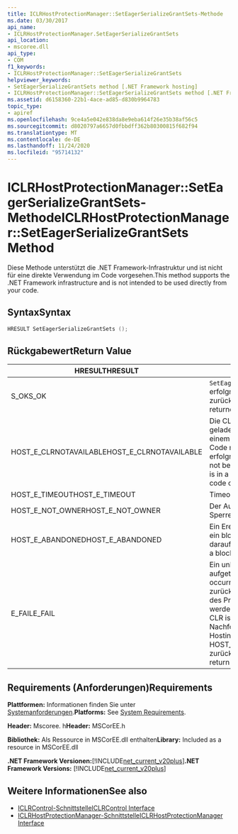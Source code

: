 ```yaml
---
title: ICLRHostProtectionManager::SetEagerSerializeGrantSets-Methode
ms.date: 03/30/2017
api_name:
- ICLRHostProtectionManager.SetEagerSerializeGrantSets
api_location:
- mscoree.dll
api_type:
- COM
f1_keywords:
- ICLRHostProtectionManager::SetEagerSerializeGrantSets
helpviewer_keywords:
- SetEagerSerializeGrantSets method [.NET Framework hosting]
- ICLRHostProtectionManager::SetEagerSerializeGrantSets method [.NET Framework hosting]
ms.assetid: d6158360-22b1-4ace-ad85-d830b9964783
topic_type:
- apiref
ms.openlocfilehash: 9ce4a5e042e838da8e9eba614f26e35b38af56c5
ms.sourcegitcommit: d8020797a6657d0fbbdff362b80300815f682f94
ms.translationtype: MT
ms.contentlocale: de-DE
ms.lasthandoff: 11/24/2020
ms.locfileid: "95714132"
---
```

# <a name="iclrhostprotectionmanagerseteagerserializegrantsets-method"></a><span data-ttu-id="778c7-102">ICLRHostProtectionManager::SetEagerSerializeGrantSets-Methode</span><span class="sxs-lookup"><span data-stu-id="778c7-102">ICLRHostProtectionManager::SetEagerSerializeGrantSets Method</span></span>

<span data-ttu-id="778c7-103">Diese Methode unterstützt die .NET Framework-Infrastruktur und ist nicht für eine direkte Verwendung im Code vorgesehen.</span><span class="sxs-lookup"><span data-stu-id="778c7-103">This method supports the .NET Framework infrastructure and is not intended to be used directly from your code.</span></span>  
  
## <a name="syntax"></a><span data-ttu-id="778c7-104">Syntax</span><span class="sxs-lookup"><span data-stu-id="778c7-104">Syntax</span></span>  
  
```cpp  
HRESULT SetEagerSerializeGrantSets ();  
```  
  
## <a name="return-value"></a><span data-ttu-id="778c7-105">Rückgabewert</span><span class="sxs-lookup"><span data-stu-id="778c7-105">Return Value</span></span>  
  
|<span data-ttu-id="778c7-106">HRESULT</span><span class="sxs-lookup"><span data-stu-id="778c7-106">HRESULT</span></span>|<span data-ttu-id="778c7-107">BESCHREIBUNG</span><span class="sxs-lookup"><span data-stu-id="778c7-107">Description</span></span>|  
|-------------|-----------------|  
|<span data-ttu-id="778c7-108">S_OK</span><span class="sxs-lookup"><span data-stu-id="778c7-108">S_OK</span></span>|<span data-ttu-id="778c7-109">`SetEagerSerializeGrantSets` wurde erfolgreich zurückgegeben.</span><span class="sxs-lookup"><span data-stu-id="778c7-109">`SetEagerSerializeGrantSets` returned successfully.</span></span>|  
|<span data-ttu-id="778c7-110">HOST_E_CLRNOTAVAILABLE</span><span class="sxs-lookup"><span data-stu-id="778c7-110">HOST_E_CLRNOTAVAILABLE</span></span>|<span data-ttu-id="778c7-111">Die CLR wurde nicht in einen Prozess geladen, oder die CLR befindet sich in einem Zustand, in dem Sie verwalteten Code nicht ausführen oder den-Befehl nicht erfolgreich verarbeiten kann.</span><span class="sxs-lookup"><span data-stu-id="778c7-111">The CLR has not been loaded into a process, or the CLR is in a state in which it cannot run managed code or process the call successfully.</span></span>|  
|<span data-ttu-id="778c7-112">HOST_E_TIMEOUT</span><span class="sxs-lookup"><span data-stu-id="778c7-112">HOST_E_TIMEOUT</span></span>|<span data-ttu-id="778c7-113">Timeout des Aufrufes.</span><span class="sxs-lookup"><span data-stu-id="778c7-113">The call timed out.</span></span>|  
|<span data-ttu-id="778c7-114">HOST_E_NOT_OWNER</span><span class="sxs-lookup"><span data-stu-id="778c7-114">HOST_E_NOT_OWNER</span></span>|<span data-ttu-id="778c7-115">Der Aufrufer ist nicht Besitzer der Sperre.</span><span class="sxs-lookup"><span data-stu-id="778c7-115">The caller does not own the lock.</span></span>|  
|<span data-ttu-id="778c7-116">HOST_E_ABANDONED</span><span class="sxs-lookup"><span data-stu-id="778c7-116">HOST_E_ABANDONED</span></span>|<span data-ttu-id="778c7-117">Ein Ereignis wurde abgebrochen, während ein blockierter Thread oder eine Fiber darauf wartete.</span><span class="sxs-lookup"><span data-stu-id="778c7-117">An event was canceled while a blocked thread or fiber was waiting on it.</span></span>|  
|<span data-ttu-id="778c7-118">E_FAIL</span><span class="sxs-lookup"><span data-stu-id="778c7-118">E_FAIL</span></span>|<span data-ttu-id="778c7-119">Ein unbekannter schwerwiegender Fehler ist aufgetreten.</span><span class="sxs-lookup"><span data-stu-id="778c7-119">An unknown catastrophic failure occurred.</span></span> <span data-ttu-id="778c7-120">Nachdem eine Methode E_FAIL zurückgegeben hat, kann die CLR innerhalb des Prozesses nicht mehr verwendet werden.</span><span class="sxs-lookup"><span data-stu-id="778c7-120">After a method returns E_FAIL, the CLR is no longer usable within the process.</span></span> <span data-ttu-id="778c7-121">Nachfolgende Aufrufe von Hostingmethoden geben HOST_E_CLRNOTAVAILABLE zurück.</span><span class="sxs-lookup"><span data-stu-id="778c7-121">Subsequent calls to hosting methods return HOST_E_CLRNOTAVAILABLE.</span></span>|  
  
## <a name="requirements"></a><span data-ttu-id="778c7-122">Requirements (Anforderungen)</span><span class="sxs-lookup"><span data-stu-id="778c7-122">Requirements</span></span>  

 <span data-ttu-id="778c7-123">**Plattformen:** Informationen finden Sie unter [Systemanforderungen](../../get-started/system-requirements.md).</span><span class="sxs-lookup"><span data-stu-id="778c7-123">**Platforms:** See [System Requirements](../../get-started/system-requirements.md).</span></span>  
  
 <span data-ttu-id="778c7-124">**Header:** Mscoree. h</span><span class="sxs-lookup"><span data-stu-id="778c7-124">**Header:** MSCorEE.h</span></span>  
  
 <span data-ttu-id="778c7-125">**Bibliothek:** Als Ressource in MSCorEE.dll enthalten</span><span class="sxs-lookup"><span data-stu-id="778c7-125">**Library:** Included as a resource in MSCorEE.dll</span></span>  
  
 <span data-ttu-id="778c7-126">**.NET Framework Versionen:**[!INCLUDE[net_current_v20plus](../../../../includes/net-current-v20plus-md.md)]</span><span class="sxs-lookup"><span data-stu-id="778c7-126">**.NET Framework Versions:** [!INCLUDE[net_current_v20plus](../../../../includes/net-current-v20plus-md.md)]</span></span>  
  
## <a name="see-also"></a><span data-ttu-id="778c7-127">Weitere Informationen</span><span class="sxs-lookup"><span data-stu-id="778c7-127">See also</span></span>

- [<span data-ttu-id="778c7-128">ICLRControl-Schnittstelle</span><span class="sxs-lookup"><span data-stu-id="778c7-128">ICLRControl Interface</span></span>](iclrcontrol-interface.md)
- [<span data-ttu-id="778c7-129">ICLRHostProtectionManager-Schnittstelle</span><span class="sxs-lookup"><span data-stu-id="778c7-129">ICLRHostProtectionManager Interface</span></span>](iclrhostprotectionmanager-interface.md)
